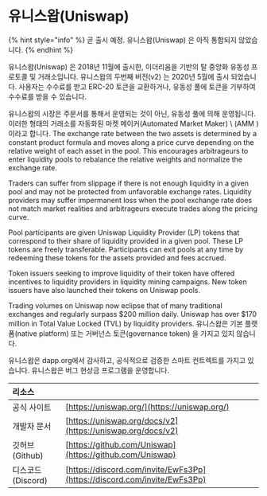 # 유니스왑(Uniswap)

{% hint style="info" %}
곧 출시 예정. 유니스왑(Uniswap) 은 아직 통합되지 않았습니다.
{% endhint %}

유니스왑(Uniswap) 은 2018년 11월에 출시한, 이더리움을 기반의 탈 중앙화 유동성 프로토콜 및 거래소입니다. 유니스왑의 두번째 버전(v2) 는 2020년 5월에 출시 되었습니다. 사용자는 수수료를 받고 ERC-20 토큰을 교환하거나, 유동성 풀에 토큰을 기부하여 수수료를 받을 수 있습니다.

유니스왑의 시장은 주문서를 통해서 운영되는 것이 아닌, 유동성 풀에 의해 운영됩니다. 이러한 형태의 거래소를 자동화된 마켓 메이커(Automated Market Maker) \ (AMM \) 이라고 합니다. The exchange rate between the two assets is determined by a constant product formula and moves along a price curve depending on the relative weight of each asset in the pool. This encourages arbitrageurs to enter liquidity pools to rebalance the relative weights and normalize the exchange rate.

Traders can suffer from slippage if there is not enough liquidity in a given pool and may not be protected from unfavorable exchange rates. Liquidity providers may suffer impermanent loss when the pool exchange rate does not match market realities and arbitrageurs execute trades along the pricing curve.

Pool participants are given Uniswap Liquidity Provider \(LP\) tokens that correspond to their share of liquidity provided in a given pool. These LP tokens are freely transferable. Participants can exit pools at any time by redeeming these tokens for the assets provided and fees accrued.

Token issuers seeking to improve liquidity of their token have offered incentives to liquidity providers in liquidity mining campaigns. New token issuers have also launched their tokens on Uniswap pools.

Trading volumes on Uniswap now eclipse that of many traditional exchanges and regularly surpass $200 million daily. Uniswap has over $170 million in Total Value Locked \(TVL\) by liquidity providers. 유니스왑은 기본 플랫폼(native platform) 또는 거버넌스 토큰(governance token) 을 가지고 있지 않습니다.

유니스왑은 dapp.org에서 감사하고, 공식적으로 검증한 스마트 컨트렉트를 가지고 있습니다. 유니스왑은 버그 현상금 프로그램을 운영합니다.

| 리소스           |                                                                          |
|:------------- |:------------------------------------------------------------------------ |
| 공식 사이트        | [https://uniswap.org/](https://uniswap.org/)                             |
| 개발자 문서        | [https://uniswap.org/docs/v2](https://uniswap.org/docs/v2)               |
| 깃허브(Github)   | [https://github.com/Uniswap](https://github.com/Uniswap)                 |
| 디스코드(Discord) | [https://discord.com/invite/EwFs3Pp](https://discord.com/invite/EwFs3Pp) |


